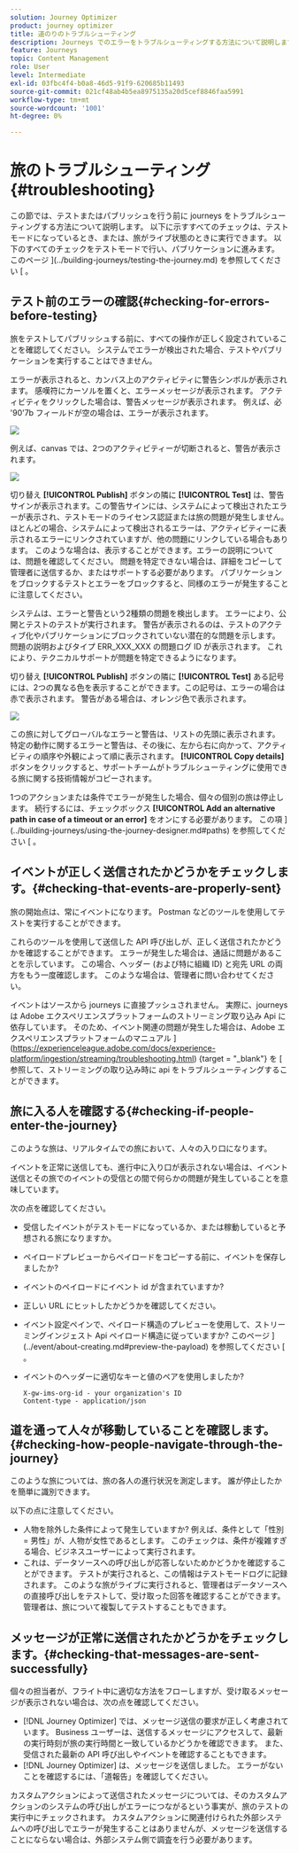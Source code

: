 ```yaml
---
solution: Journey Optimizer
product: journey optimizer
title: 道のりのトラブルシューティング
description: Journeys でのエラーをトラブルシューティングする方法について説明します。
feature: Journeys
topic: Content Management
role: User
level: Intermediate
exl-id: 03fbc4f4-b0a8-46d5-91f9-620685b11493
source-git-commit: 021cf48ab4b5ea8975135a20d5cef8846faa5991
workflow-type: tm+mt
source-wordcount: '1001'
ht-degree: 0%

---
```


# 旅のトラブルシューティング{#troubleshooting}

この節では、テストまたはパブリッシュを行う前に journeys をトラブルシューティングする方法について説明します。 以下に示すすべてのチェックは、テストモードになっているとき、または、旅がライブ状態のときに実行できます。 以下のすべてのチェックをテストモードで行い、パブリケーションに進みます。 このページ ](../building-journeys/testing-the-journey.md) を参照してください [ 。

## テスト前のエラーの確認{#checking-for-errors-before-testing}

旅をテストしてパブリッシュする前に、すべての操作が正しく設定されていることを確認してください。 システムでエラーが検出された場合、テストやパブリケーションを実行することはできません。

エラーが表示されると、カンバス上のアクティビティに警告シンボルが表示されます。 感嘆符にカーソルを置くと、エラーメッセージが表示されます。 アクティビティをクリックした場合は、警告メッセージが表示されます。 例えば、必 &#39;90&#39;7b フィールドが空の場合は、エラーが表示されます。

![](assets/journey63.png)

例えば、canvas では、2つのアクティビティーが切断されると、警告が表示されます。

![](assets/canvas-disconnected.png)

切り替え **[!UICONTROL Publish]** ボタンの隣に **[!UICONTROL Test]** は、警告サインが表示されます。この警告サインには、システムによって検出されたエラーが表示され、テストモードのライセンス認証または旅の問題が発生しません。 ほとんどの場合、システムによって検出されるエラーは、アクティビティーに表示されるエラーにリンクされていますが、他の問題にリンクしている場合もあります。 このような場合は、表示することができます。エラーの説明については、問題を確認してください。 問題を特定できない場合は、詳細をコピーして管理者に送信するか、またはサポートする必要があります。 パブリケーションをブロックするテストとエラーをブロックすると、同様のエラーが発生することに注意してください。

システムは、エラーと警告という2種類の問題を検出します。 エラーにより、公開とテストのテストが実行されます。 警告が表示されるのは、テストのアクティブ化やパブリケーションにブロックされていない潜在的な問題を示します。 問題の説明およびタイプ ERR_XXX_XXX の問題ログ ID が表示されます。 これにより、テクニカルサポートが問題を特定できるようになります。

切り替え **[!UICONTROL Publish]** ボタンの隣に **[!UICONTROL Test]** ある記号には、2つの異なる色を表示することができます。この記号は、エラーの場合は赤で表示されます。 警告がある場合は、オレンジ色で表示されます。

![](assets/journey75.png)

この旅に対してグローバルなエラーと警告は、リストの先頭に表示されます。 特定の動作に関するエラーと警告は、その後に、左から右に向かって、アクティビティの順序や外観によって順に表示されます。 **[!UICONTROL Copy details]**&#x200B;ボタンをクリックすると、サポートチームがトラブルシューティングに使用できる旅に関する技術情報がコピーされます。

1つのアクションまたは条件でエラーが発生した場合、個々の個別の旅は停止します。 続行するには、チェックボックス **[!UICONTROL Add an alternative path in case of a timeout or an error]** をオンにする必要があります。 この項 ](../building-journeys/using-the-journey-designer.md#paths) を参照してください [ 。

## イベントが正しく送信されたかどうかをチェックします。{#checking-that-events-are-properly-sent}

旅の開始点は、常にイベントになります。 Postman などのツールを使用してテストを実行することができます。

これらのツールを使用して送信した API 呼び出しが、正しく送信されたかどうかを確認することができます。 エラーが発生した場合は、通話に問題があることを示しています。 この場合、ヘッダー (および特に組織 ID) と宛先 URL の両方をもう一度確認します。 このような場合は、管理者に問い合わせてください。

イベントはソースから journeys に直接プッシュされません。 実際に、journeys は Adobe エクスペリエンスプラットフォームのストリーミング取り込み Api に依存しています。 そのため、イベント関連の問題が発生した場合は、Adobe エクスペリエンスプラットフォームのマニュアル ](https://experienceleague.adobe.com/docs/experience-platform/ingestion/streaming/troubleshooting.html) {target = &quot;_blank&quot;} を [ 参照して、ストリーミングの取り込み時に api をトラブルシューティングすることができます。

## 旅に入る人を確認する{#checking-if-people-enter-the-journey}

このような旅は、リアルタイムでの旅において、人々の入り口になります。

イベントを正常に送信しても、進行中に入り口が表示されない場合は、イベント送信とその旅でのイベントの受信との間で何らかの問題が発生していることを意味しています。

次の点を確認してください。

* 受信したイベントがテストモードになっているか、または稼動していると予想される旅になりますか。
* ペイロードプレビューからペイロードをコピーする前に、イベントを保存しましたか?
* イベントのペイロードにイベント id が含まれていますか?
* 正しい URL にヒットしたかどうかを確認してください。
* イベント設定ペインで、ペイロード構造のプレビューを使用して、ストリーミングインジェスト Api ペイロード構造に従っていますか? このページ ](../event/about-creating.md#preview-the-payload) を参照してください [ 。
* イベントのヘッダーに適切なキーと値のペアを使用しましたか?

   ```
   X-gw-ims-org-id - your organization's ID
   Content-type - application/json
   ```

## 道を通って人々が移動していることを確認します。{#checking-how-people-navigate-through-the-journey}

このような旅については、旅の各人の進行状況を測定します。 誰が停止したかを簡単に識別できます。

以下の点に注意してください。

* 人物を除外した条件によって発生していますか? 例えば、条件として「性別 = 男性」が、人物が女性であるとします。 このチェックは、条件が複雑すぎる場合、ビジネスユーザーによって実行されます。
* これは、データソースへの呼び出しが応答しないためかどうかを確認することができます。 テストが実行されると、この情報はテストモードログに記録されます。 このような旅がライブに実行されると、管理者はデータソースへの直接呼び出しをテストして、受け取った回答を確認することができます。 管理者は、旅について複製してテストすることもできます。

## メッセージが正常に送信されたかどうかをチェックします。{#checking-that-messages-are-sent-successfully}

個々の担当者が、フライト中に適切な方法をフローしますが、受け取るメッセージが表示されない場合は、次の点を確認してください。

* [!DNL Journey Optimizer] では、メッセージ送信の要求が正しく考慮されています。 Business ユーザーは、送信するメッセージにアクセスして、最新の実行時刻が旅の実行時間と一致しているかどうかを確認できます。 また、受信された最新の API 呼び出しやイベントを確認することもできます。
* [!DNL Journey Optimizer] は、メッセージを送信しました。 エラーがないことを確認するには、「道報告」を確認してください。

カスタムアクションによって送信されたメッセージについては、そのカスタムアクションのシステムの呼び出しがエラーにつながるという事実が、旅のテストの実行中にチェックされます。 カスタムアクションに関連付けられた外部システムへの呼び出しでエラーが発生することはありませんが、メッセージを送信することにならない場合は、外部システム側で調査を行う必要があります。
